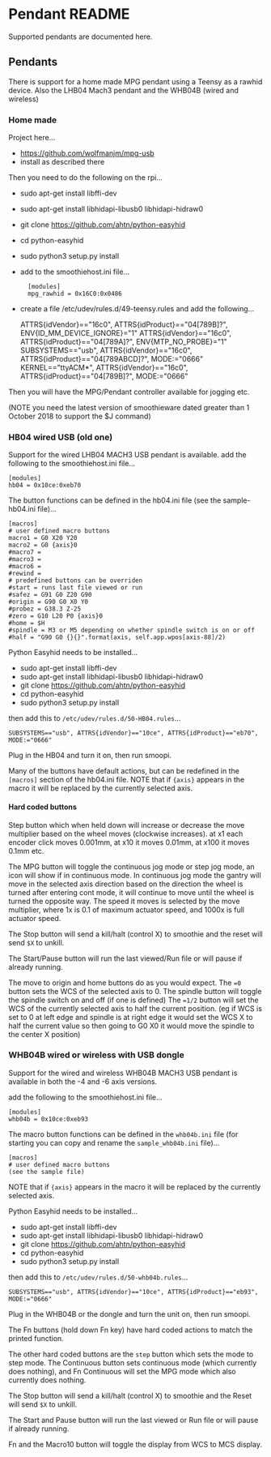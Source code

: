 # Pendant README
Supported pendants are documented here.

## Pendants
There is support for a home made MPG pendant using a Teensy as a rawhid device. Also the LHB04 Mach3 pendant and the WHB04B (wired and wireless)

### Home made
Project here...
* https://github.com/wolfmanjm/mpg-usb
* install as described there

Then you need to do the following on the rpi...

* sudo apt-get install libffi-dev
* sudo apt-get install libhidapi-libusb0 libhidapi-hidraw0
* git clone https://github.com/ahtn/python-easyhid
* cd python-easyhid
* sudo python3 setup.py install
* add to the smoothiehost.ini file...

        [modules]
        mpg_rawhid = 0x16C0:0x0486

* create a file /etc/udev/rules.d/49-teensy.rules and add the following...

    ATTRS{idVendor}=="16c0", ATTRS{idProduct}=="04[789B]?", ENV{ID_MM_DEVICE_IGNORE}="1"
    ATTRS{idVendor}=="16c0", ATTRS{idProduct}=="04[789A]?", ENV{MTP_NO_PROBE}="1"
    SUBSYSTEMS=="usb", ATTRS{idVendor}=="16c0", ATTRS{idProduct}=="04[789ABCD]?", MODE:="0666"
    KERNEL=="ttyACM*", ATTRS{idVendor}=="16c0", ATTRS{idProduct}=="04[789B]?", MODE:="0666"


Then you will have the MPG/Pendant controller available for jogging etc.

(NOTE you need the latest version of smoothieware dated greater than 1 October 2018 to support the $J command)

### HB04 wired USB (old one)
Support for the wired LHB04 MACH3 USB pendant is available.
add the following to the smoothiehost.ini file...

    [modules]
    hb04 = 0x10ce:0xeb70

The button functions can be defined in the hb04.ini file (see the sample-hb04.ini file)...

    [macros]
    # user defined macro buttons
    macro1 = G0 X20 Y20
    macro2 = G0 {axis}0
    #macro7 = 
    #macro3 = 
    #macro6 = 
    #rewind = 
    # predefined buttons can be overriden
    #start = runs last file viewed or run
    #safez = G91 G0 Z20 G90
    #origin = G90 G0 X0 Y0
    #probez = G38.3 Z-25
    #zero = G10 L20 P0 {axis}0
    #home = $H
    #spindle = M3 or M5 depending on whether spindle switch is on or off
    #half = "G90 G0 {}{}".format(axis, self.app.wpos[axis-88]/2)

Python Easyhid needs to be installed...

* sudo apt-get install libffi-dev
* sudo apt-get install libhidapi-libusb0 libhidapi-hidraw0
* git clone https://github.com/ahtn/python-easyhid
* cd python-easyhid
* sudo python3 setup.py install

then add this to ```/etc/udev/rules.d/50-HB04.rules```...

    SUBSYSTEMS=="usb", ATTRS{idVendor}=="10ce", ATTRS{idProduct}=="eb70", MODE:="0666"

Plug in the HB04 and turn it on, then run smoopi.

Many of the buttons have default actions, but can be redefined in the ```[macros]``` section of the hb04.ini file. NOTE that if ```{axis}``` appears in the macro it will be replaced by the currently selected axis.

#### Hard coded buttons
Step button which when held down will increase or decrease the move multiplier based on the wheel moves (clockwise increases).
at x1 each encoder click moves 0.001mm, at x10 it moves 0.01mm, at x100 it moves 0.1mm etc.

The MPG button will toggle the continuous jog mode or step jog mode, an icon will show if in continuous mode. In continuous jog mode the gantry will move in the selected axis direction based on the direction the wheel is turned after entering cont mode, it will continue to move until the wheel is turned the opposite way. The speed it moves is selected by the move multiplier, where 1x is 0.1 of maximum actuator speed, and 1000x is full actuator speed.

The Stop button will send a kill/halt (control X) to smoothie and the reset will send ```$X``` to unkill.

The Start/Pause button will run the last viewed/Run file or will pause if already running.

The move to origin and home buttons do as you would expect.
The ```=0``` button sets the WCS of the selected axis to 0.
The spindle button will toggle the spindle switch on and off (if one is defined)
The ```=1/2``` button will set the WCS of the currently selected axis to half the current position. (eg if WCS is set to 0 at left edge and spindle is at right edge it would set the WCS X to half the current value so then going to G0 X0 it would move the spindle to the center X position)

### WHB04B wired or wireless with USB dongle
Support for the wired and wireless WHB04B MACH3 USB pendant is available in both the -4 and -6 axis versions.

add the following to the smoothiehost.ini file...

    [modules]
    whb04b = 0x10ce:0xeb93

The macro button functions can be defined in the ```whb04b.ini``` file (for starting you can copy and rename the ```sample_whb04b.ini``` file)...

    [macros]
    # user defined macro buttons
    (see the sample file)

NOTE that if ```{axis}``` appears in the macro it will be replaced by the currently selected axis.

Python Easyhid needs to be installed...

* sudo apt-get install libffi-dev
* sudo apt-get install libhidapi-libusb0 libhidapi-hidraw0
* git clone https://github.com/ahtn/python-easyhid
* cd python-easyhid
* sudo python3 setup.py install

then add this to ```/etc/udev/rules.d/50-whb04b.rules```...

    SUBSYSTEMS=="usb", ATTRS{idVendor}=="10ce", ATTRS{idProduct}=="eb93", MODE:="0666"

Plug in the WHB04B or the dongle and turn the unit on, then run smoopi.

The Fn buttons (hold down Fn key) have hard coded actions to match the printed function.

The other hard coded buttons are the ```step``` button which sets the mode to step mode. The Continuous button sets continuous mode (which currently does nothing), and Fn Continuous will set the MPG mode which also currently does nothing.

The Stop button will send a kill/halt (control X) to smoothie and the Reset will send ```$X``` to unkill.

The Start and Pause button will run the last viewed or Run file or will pause if already running.

Fn and the Macro10 button will toggle the display from WCS to MCS display.
